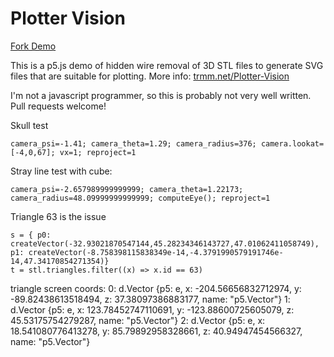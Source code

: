 # Plotter Vision

[Fork Demo](https://musing-goldstine-cdd799.netlify.app/)

This is a p5.js demo of hidden wire removal of 3D STL files
to generate SVG files that are suitable for plotting.
More info: [trmm.net/Plotter-Vision](https://trmm.net/Plotter-Vision/)

I'm not a javascript programmer, so this is probably not very well written.
Pull requests welcome!

Skull test
```
camera_psi=-1.41; camera_theta=1.29; camera_radius=376; camera.lookat=[-4,0,67]; vx=1; reproject=1
```

Stray line test with cube:
```
camera_psi=-2.657989999999999; camera_theta=1.22173; camera_radius=48.09999999999999; computeEye(); reproject=1
```

Triangle 63 is the issue

```
s = { p0: createVector(-32.93021870547144,45.28234346143727,47.01062411058749), p1: createVector(-8.758398115838349e-14,-4.3791990579191746e-14,47.34170854271354)}
t = stl.triangles.filter((x) => x.id == 63)
```

triangle screen coords:
0: d.Vector {p5: e, x: -204.56656832712974, y: -89.82438613518494, z: 37.38097386883177, name: "p5.Vector"}
1: d.Vector {p5: e, x: 123.78452747110691, y: -123.88600725605079, z: 45.53175754279287, name: "p5.Vector"}
2: d.Vector {p5: e, x: 18.541080776413278, y: 85.79892958328661, z: 40.94947454566327, name: "p5.Vector"}
